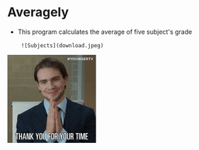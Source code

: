 # Averagely

* This program calculates the average of five subject's grade

       ![Subjects](download.jpeg)

![Alt text](200w.gif)


